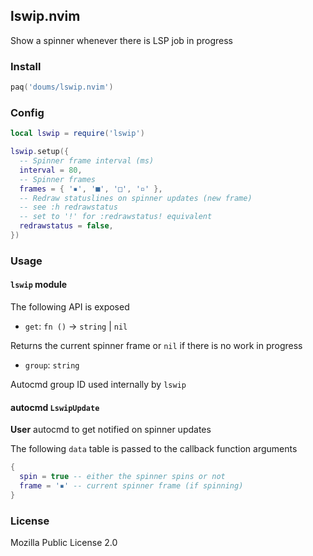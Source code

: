 ## lswip.nvim

Show a spinner whenever there is LSP job in progress

### Install

```lua
paq('doums/lswip.nvim')
```

### Config

```lua
local lswip = require('lswip')

lswip.setup({
  -- Spinner frame interval (ms)
  interval = 80,
  -- Spinner frames
  frames = { '▪', '■', '□', '▫' },
  -- Redraw statuslines on spinner updates (new frame)
  -- see :h redrawstatus
  -- set to '!' for :redrawstatus! equivalent
  redrawstatus = false,
})
```

### Usage

#### `lswip` module

The following API is exposed

- `get`: `fn ()` -> `string` | `nil`

Returns the current spinner frame or `nil` if there is no work in
progress

- `group`: `string`

Autocmd group ID used internally by `lswip`

#### autocmd `LswipUpdate`

**User** autocmd to get notified on spinner updates

The following `data` table is passed to the callback function arguments

```lua
{
  spin = true -- either the spinner spins or not
  frame = '▪' -- current spinner frame (if spinning)
}
```

### License

Mozilla Public License 2.0
